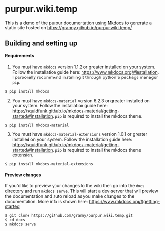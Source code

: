 # purpur.wiki.temp

This is a demo of the purpur documentation using [Mkdocs](https://github.com/mkdocs/mkdocs) to generate a static site hosted on https://granny.github.io/purpur.wiki.temp/

## Building and setting up

#### Requirements

1. You must have `mkdocs` version 1.1.2 or greater installed on your system. Follow the installation guide here: https://www.mkdocs.org/#installation. I personally recommend installing it through python's package manager `pip`. 
```
$ pip install mkdocs
```

2. You must have `mkdocs-material` version 6.2.3 or greater installed on your system. Follow the installation guide here: https://squidfunk.github.io/mkdocs-material/getting-started/#installation. `pip` is required to install the mkdocs theme.
```
$ pip install mkdocs-material
```

3. You must have `mkdocs-material-extensions` version 1.0.1 or greater installed on your system. Follow the installation guide here: https://squidfunk.github.io/mkdocs-material/getting-started/#installation. `pip` is required to install the mkdocs theme extension.
```
$ pip install mkdocs-material-extensions
```

#### Preview changes

If you'd like to preview your changes to the wiki then go into the `docs` directory and run `mkdocs serve`. This will start a dev-server that will preview the documentation and auto reload as you make changes to the documentation. More info is shown here: https://www.mkdocs.org/#getting-started
```
$ git clone https://github.com/granny/purpur.wiki.temp.git
$ cd docs
$ mkdocs serve
```